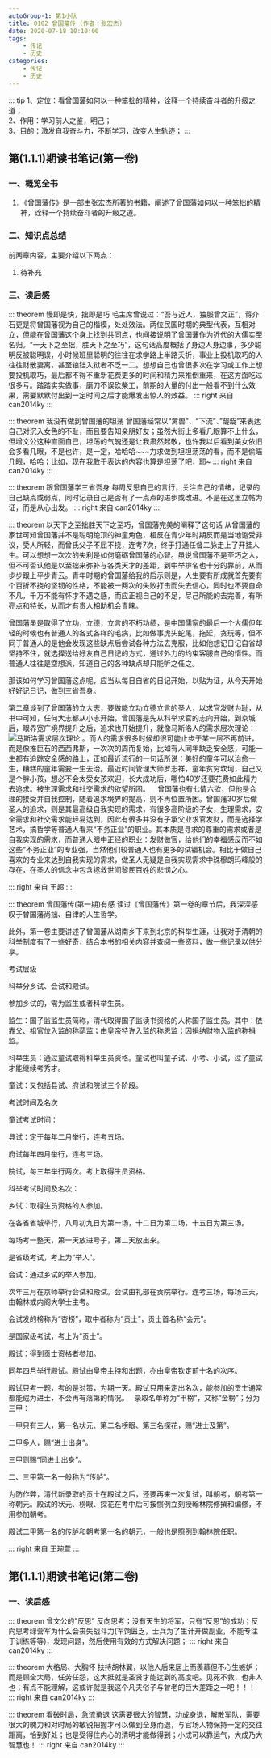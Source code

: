 ```yaml
---
autoGroup-1: 第1小队
title: 0102 曾国藩传 (作者：张宏杰)
date: 2020-07-18 10:10:00
tags:
    - 传记
    - 历史
categories:
    - 传记
    - 历史
---
```


::: tip
1、定位：看曾国藩如何以一种笨拙的精神，诠释一个持续奋斗者的升级之道；  
2、作用：学习前人之鉴，明己；  
3、目的：激发自我奋斗力，不断学习，改变人生轨迹；
:::

## 第(1.1.1)期读书笔记(第一卷)

### 一、概览全书
1.  《曾国藩传》是一部由张宏杰所著的书籍，阐述了曾国藩如何以一种笨拙的精神，诠释一个持续奋斗者的升级之道。

### 二、知识点总结

前两章内容，主要介绍以下两点：

1. 待补充

### 三、读后感

 
::: theorem 慢即是快，拙即是巧
毛主席曾说过：“吾与近人，独服曾文正”，蒋介石更是将曾国藩视为自己的楷模，处处效法。两位民国时期的典型代表，互相对立，但能在曾国藩这个身上找到共同点，也间接说明了曾国藩作为近代的大儒实至名归。“一天下之至拙，胜天下之至巧”，这句话高度概括了身边人身边事，多少聪明反被聪明误，小时候班里聪明的往往在求学路上半路夭折，事业上投机取巧的人往往财散妻离，甚至锒铛入狱者不乏一二。想想自己也曾很多次在学习或工作上想要投机取巧，最后都不得不重新花费更多的时间和精力来推倒重来，在这方面吃过很多亏。踏踏实实做事，磨刀不误砍柴工，前期的大量的付出一般看不到什么效果，需要默默付出到一定时间之后才能爆发出惊人的效益。
::: right
来自 can2014ky
:::

::: theorem 我没有做到曾国藩的坦荡
曾国藩经常以“禽兽”、“下流”、”龌龊”来表达自己对沉入女色的不耻，而且要告知亲朋好友；虽然大街上多看几眼算不上什么，但增文公这种直面自己，坦荡的气魄还是让我肃然起敬，也许我以后看到美女依旧会多看几眼，不是也许，是一定，哈哈哈~~~力求做到坦坦荡荡的看，而不是偷瞄几眼，哈哈；比如，现在我敢于表达的内容也算是坦荡了吧，耶~
::: right
来自 can2014ky
:::

::: theorem 跟曾国藩学三省吾身
每周反思自己的言行，关注自己的情绪，记录的自己缺点或弱点，同时记录自己是否有了一点点的进步或改进。不是在这里立帖为证，而是从心出发。
::: right
来自 can2014ky
:::

::: theorem 以天下之至拙胜天下之至巧，曾国藩完美的阐释了这句话
从曾国藩的家世可知曾国藩并不是聪明绝顶的神童角色，相反在青少年时期反而是当地饱受非议，受人所轻，而曾氏父子不屈不挠，连考7次，终于打通任督二脉走上了开挂人生。可以想想一次次的失利是如何磨砺曾国藩的心智。虽说曾国藩不是至巧之人，但不可否认他是以至拙来弥补与各类天才的差距，到中举排名也十分的靠前，从而步步跟上平步青云。青年时期的曾国藩给我的启示则是，人生要有所成就首先要有个百折不挠的坚韧的性格，不能被一两次的失败打击而失去信心，同时也不要自命不凡，千万不能有怀才不遇之感，而应正视自己的不足，尽己所能的去完善，有所亮点和特长，从而才有贵人相助机会青睐。

曾国藩虽是取得了立功，立德，立言的不朽功绩，是中国儒家的最后一个大儒但年轻的时候也有普通人的各式各样的毛病，比如做事虎头蛇尾，拖延，贪玩等，但不同于普通人的是他会发现这些缺点后尝试各种方法去克服，比如他想记日记自省却坚持不住，就选择送给好友自己日记的方式，通过外力的约束客服自己的惰性。而普通人往往是空想派，知道自己的各种缺点却只能听之任之。

那该如何学习曾国藩这点呢，应当从每日自省的日记开始，以贴为证，从今天开始好好记日记，做到三省吾身。

第二章谈到了曾国藩的立大志，要做能立功立德立言的圣人，以求官发财为耻，从书中可知，任何大志都从小志开始，曾国藩是先从科举求官的志向开始，到京城后，眼界宽广境界提升之后，追求也开始提升，就像马斯洛人的需求层次理论：
![马斯洛需求层次理论](/imagesNotes/0102.jpg)
。而人的需求很多时候却很可能止步于某一层不再前进，而是像推巨石的西西弗斯，一次次的周而复始，比如有人同年缺乏安全感，可能一生都有追踪安全感的路上，正如最近流行的一句话所说：美好的童年可以治愈一生，糟糕的童年需要一生去治。最近时间管理大师罗志祥，童年贫穷坎坷，自己又是个胖小孩，想必不会太受女孩欢迎，长大成功后，哪怕40岁还要花费如此精力去追求。被生理需求和社交需求的欲望所困。   
曾国藩也有七情六欲，但他是合理的接受并自我控制，随着追求境界的提高，则不再位置所困。曾国藩30岁后做圣人的追求，则是其最高级自我实现的需求，有很多高阶级的子女，生理需求，安全需求和社交需求能轻易达到，因此有很多并没有子承父业求官发财，而是选择学艺术，搞哲学等普通人看来“不务正业”的职业。其本质是寻求的尊重的需求或者是自我实现的需求，而普通人眼中正经的职业：发财做官，给他们的幸福感反而不如这些“不务正业”的专业强，当然他们较普通人也有更多的试错机会。相比于做自己喜欢的专业来达到自我实现的需求，做圣人无疑是自我实现需求中珠穆朗玛峰般的存在，在圣人的信念中包含拯救世间黎民百姓的悲悯之心。
   
::: right
来自 王超
:::


::: theorem 曾国藩传(第一期)有感
读过《曾国藩传》第一卷的章节后，我深深感叹于曾国藩尚拙、自律的人生哲学。

此外，第一卷主要讲述了曾国藩从湖南乡下来到北京的科举生涯，让我对于清朝的科举制度有了一些好奇，结合本书的相关内容并查阅一些资料，做一些记录以供分享。

考试层级

科举分乡试、会试和殿试。

参加乡试的，需为监生或者科举生员。

监生：国子监监生员简称，清代取得国子监读书资格的人称国子监生员。其中：依靠父、祖官位入监的称荫监；由皇帝特许入监的称恩监；因捐纳财物入监的称捐监。

科举生员：通过童试取得科举生员资格。童试也叫童子试、小考、小试，过了童试才能继续考秀才。

童试：又包括县试、府试和院试三个阶段。

考试时间及名次

童试考试时间：

县试：定于每年二月举行，连考五场。

府试每年四月举行，连考三场。

院试，每三年举行两次。考上取得生员资格。

科举考试时间及名次：

乡试：取得生员资格的人参加。

在各省省城举行，八月初九日为第一场，十二日为第二场，十五日为第三场。

每场考一整天，第一天放进号子，第二天放出来。

是省级考试，考上为“举人”。

会试：通过乡试的举人参加。

次年三月在京师举行会试和殿试。会试由礼部在贡院举行。连考三场，每场三天，由翰林或内阁大学士主考。

会试发的榜称为“杏榜”，取中者称为“贡士”，贡士首名称“会元”。

是国家级考试，考上为“贡士”。

殿试：得到贡士资格者参加。

同年四月举行殿试。殿试由皇帝主持和出题，亦由皇帝钦定前十名的次序。

殿试只考一题，考的是对策，为期一天。殿试只用来定出名次，能参加的贡士通常都能成为进士，不会再有落第的情况。 
 
录取名单称为“甲榜”，又称“金榜”；分为三甲：

一甲只有三人，第一名状元、第二名榜眼、第三名探花，赐“进士及第”。

二甲多人，赐“进士出身”。

三甲则赐“同进士出身”。

二、三甲第一名一般称为“传胪”。

为防作弊，清代新录取的贡士在殿试之后，还要再来一次复试，叫朝考，朝考第一称朝元。殿试的状元、榜眼、探花在考中后可按惯例立刻授翰林院修撰和编修，不用参加朝考。

殿试二甲第一名的传胪和朝考第一名的朝元，一般也是照例到翰林院任职。

::: right
来自 王琬萱
:::

## 第(1.1.1)期读书笔记(第二卷)

### 一、读后感

::: theorem 曾文公的”反思”
反向思考；没有天生的将军，只有“反思”的成功；反向思考绿营军为什么会丧失战斗力(军饷匮乏，士兵为了生计开做副业，不能专注于训练等等)，发现问题，然后使用有效的方式解决问题；
::: right
来自 can2014ky
:::

::: theorem 大格局、大胸怀
扶持胡林翼，以他人后来居上而羡慕但不心生嫉妒；而是顾全大局，任劳任怨，这大抵就是圣贤才能达到的高度吧。见死不救，也非人也；有点不能理解，这或许就是我这个凡夫俗子与曾老的巨大差距之一吧！！！
::: right
来自 can2014ky
:::

::: theorem 看破时局，急流勇退
这需要很大的智慧，功成身退，解散军队，需要很大的魄力和对时局的敏锐把握才可以做到全身而退，与官场人物保持一定的交往距离，恰到好处；也是受得住内心的清明才能做得到；小成可以靠运气，大成乃大智慧也！
::: right
来自 can2014ky
:::
